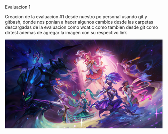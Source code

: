 Evaluacion 1

Creacion de la evaluacion #1 desde nuestro pc personal usando git y gitbash, donde nos ponian a hacer algunos cambios desde las carpetas descargadas de la evaluacion como wcat.c como tambien desde git como dirtest ademas de agregar la imagen con su respectivo link

![imagen text](https://github.com/hacUPB/evaluacion-1-Katsumi5617/blob/main/dirTest/project/todos-los-star-guardian-2022_3840x2160_xtrafondos.com.jpg)
